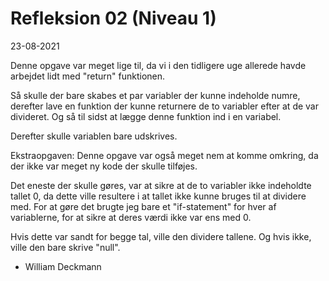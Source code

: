 # Refleksion 02 (Niveau 1)

23-08-2021

Denne opgave var meget lige til, da vi i den tidligere uge allerede havde arbejdet lidt med "return" funktionen.

Så skulle der bare skabes et par variabler der kunne indeholde numre, derefter lave en funktion der kunne returnere de to variabler efter at de var divideret. Og så til sidst at lægge denne funktion ind i en variabel.

Derefter skulle variablen bare udskrives.

Ekstraopgaven:
Denne opgave var også meget nem at komme omkring, da der ikke var meget ny kode der skulle tilføjes.

Det eneste der skulle gøres, var at sikre at de to variabler ikke indeholdte tallet 0, da dette ville resultere i at tallet ikke kunne bruges til at dividere med. For at gøre det brugte jeg bare et "if-statement" for hver af variablerne, for at sikre at deres værdi ikke var ens med 0.

Hvis dette var sandt for begge tal, ville den dividere tallene. Og hvis ikke, ville den bare skrive "null".


- William Deckmann